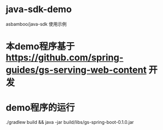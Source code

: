 # java-sdk-demo
asbamboo/java-sdk 使用示例

# 本demo程序基于 https://github.com/spring-guides/gs-serving-web-content 开发

# demo程序的运行
./gradlew build && java -jar build/libs/gs-spring-boot-0.1.0.jar
